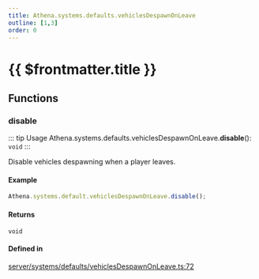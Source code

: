 ```yaml
---
title: Athena.systems.defaults.vehiclesDespawnOnLeave
outline: [1,3]
order: 0
---
```


# {{ $frontmatter.title }}


## Functions

### disable

::: tip Usage
Athena.systems.defaults.vehiclesDespawnOnLeave.**disable**(): `void`
:::

Disable vehicles despawning when a player leaves.

#### Example
```ts
Athena.systems.default.vehiclesDespawnOnLeave.disable();
```

#### Returns

`void`

#### Defined in

[server/systems/defaults/vehiclesDespawnOnLeave.ts:72](https://github.com/Stuyk/altv-athena/blob/8f61820/src/core/server/systems/defaults/vehiclesDespawnOnLeave.ts#L72)
